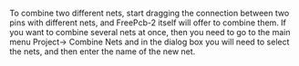 To combine two different nets, start dragging the connection between two pins with different nets, and FreePcb-2 itself will offer to combine them. If you want to combine several nets at once, then you need to go to the main menu Project-> Combine Nets and in the dialog box you will need to select the nets, and then enter the name of the new net.
